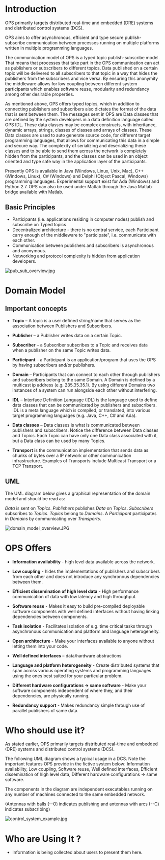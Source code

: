 # Introduction #

OPS primarily targets distributed real-time and embedded (DRE) systems and distributed control systems (DCS).

OPS aims to offer asynchronous, efficient and type secure publish-subscribe communication between processes running on multiple platforms written in multiple programming languages.

The communication model of OPS is a typed topic publish-subscribe model. That means that processes that take part in the OPS communication can act as publishers or subscribers to different topics. Data published on a certain topic will be delivered to all subscribers to that topic in a way that hides the publishers from the subscribers and vice versa. By ensuring this anonymity the middleware allows for low coupling between different system participants which enables software reuse, modularity and redundancy among other desirable properties.

As mentioned above, OPS offers typed topics, which in addition to connecting publishers and subscribers also dictates the format of the data that is sent between them. The messages sent in OPS are Data classes that are defined by the system developers in a data definition language called OPS IDL. These data classes may be complex constructs, with inheritance, dynamic arrays, strings, classes of classes and arrays of classes. These Data classes are used to auto generate source code, for different target programming languages, that allows for communicating this data in a simple and secure way. The complexity of serializing and deserializing these classes and to be able to send them across the network is completely hidden from the participants, and the classes can be used in an object oriented and type safe way in the application layer of the participants.

Presently OPS is available in Java (Windows, Linux, Unix, Mac), C++ (Windows, Linux), C# (Windows) and Delphi (Object Pascal, Windows) programming languages. Experimental support exist for Ada (Windows) and Python 2.7. OPS can also be used under Matlab through the Java Matlab bridge available with Matlab.


## Basic Principles ##

  * Participants (i.e. applications residing in computer nodes) publish and subscribe on Typed topics
  * Decentralized architecture - there is no central service, each Participant carry enough of the middleware to "participate", i.e. communicate with each other.
  * Communication between publishers and subscribers is asynchronous and anonymous.
  * Networking and protocol complexity is hidden from application developers.


![pub_sub_overview.jpg](pub_sub_overview.jpg)




# Domain Model #
## Important concepts ##
  * **Topic** – A topic is a user defined string/name that serves as the association between Publishers and Subscribers.

  * **Publisher** – a Publisher writes data on a certain Topic.

  * **Subscriber** – a Subscriber subscribes to a Topic and receives data when a publisher on the same Topic writes data.

  * **Participant** – a Participant is an application/program that uses the OPS by having subscribers and/or publishers.

  * **Domain** – Participants that can connect to each other through publishers and subscribers belong to the same Domain. A Domain is defined by a multicast ip address (e.g. 235.35.35.1). By using different Domains two instances of a system can run alongside each other without interfering.

  * **IDL** – Interface Definition Language (IDL) is the language used to define data classes that can be communicated by publishers and subscribers. IDL is a meta language which is compiled, or translated, into various target programming languages (e.g. Java, C++, C# and Ada).

  * **Data classes** – Data classes is what is communicated between publishers and subscribers. Notice the difference between Data classes and Topics. Each Topic can have only one Data class associated with it, but a Data class can be used by many Topics.

  * **Transport** is the communication implementation that sends data as chunks of bytes over a IP network or other communication infrastructure. Examples of Transports include Multicast Transport or a TCP Transport.



## UML ##
The UML diagram below gives a graphical representation of the domain model and should be read as:

_Data_ is sent on _Topics_. _Publishers_ publishes _Data_ on _Topics_. _Subscribers_ subscribes to _Topics_. _Topics_ belong to _Domains_. A _Participant_ participates in _Domains_ by communicating over _Transports_.

![domain_model_overview.JPG](domain_model_overview.JPG)




# OPS Offers #

  * **Information availability** - high level data available across the network.

  * **Low coupling** - hides the implementations of publishers and subscribers from each other and does not introduce any synchronous dependencies between them.

  * **Efficient dissemination of high level data** - High performance communication of data with low latency and high throughput.

  * **Software reuse** - Makes it easy to build pre-compiled deployable software components with well defined interfaces without having linking dependencies between components.

  * **Task isolation** - Facilitates isolation of e.g. time critical tasks through asynchronous communication and platform and language heterogeneity.

  * **Open architecture** - Make your interfaces available to anyone without letting them into your code.

  * **Well defined interfaces** – data/hardware abstractions

  * **Language and platform heterogeneity** - Create distributed systems that span across various operating systems and programming languages using the ones best suited for your particular problem.

  * **Different hardware configurations → same software** - Make your software components independent of where they, and their dependencies, are physically running.

  * **Redundancy support** - Makes redundancy simple through use of parallel publishers of same data.


# Who should use it? #

As stated earlier, OPS primarily targets distributed real-time and embedded (DRE) systems and distributed control systems (DCS).

The following UML diagram shows a typical usage in a DCS. Note the important features OPS provide in the fictive system below: Information availability, Low coupling, Software reuse, Well defined interfaces, Efficient dissemination of high level data, Different hardware configurations → same software.

The components in the diagram are independent executables running on any number of machines connected to the same embedded network.

(Antennas with balls (--O) indicates publishing and antennas with arcs (--C) indicates subscribing)

![control_system_example.jpg](control_system_example.jpg)

# Who are Using It ? #

  * Information is being collected about users to present them here.
